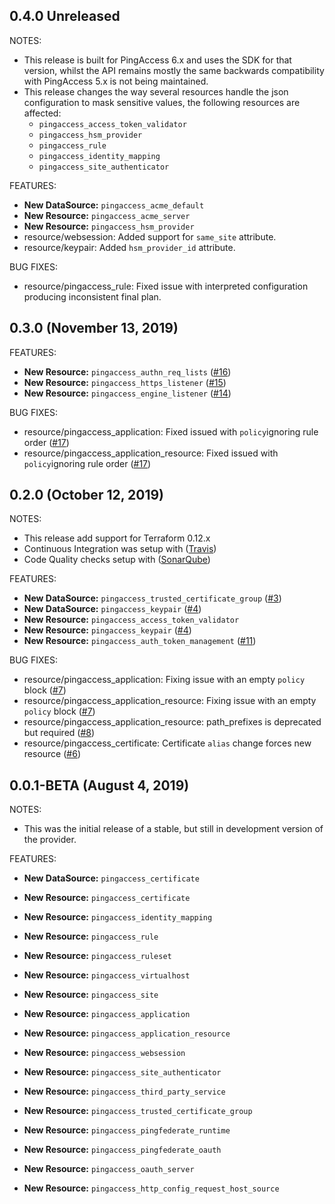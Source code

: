 ## 0.4.0 Unreleased

NOTES:

* This release is built for PingAccess 6.x and uses the SDK for that version, whilst the API remains mostly the same backwards compatibility with PingAccess 5.x is not being maintained.
* This release changes the way several resources handle the json configuration to mask sensitive values, the following resources are affected:
    - `pingaccess_access_token_validator`
    - `pingaccess_hsm_provider`
    - `pingaccess_rule`
    - `pingaccess_identity_mapping`
    - `pingaccess_site_authenticator`

FEATURES:

* **New DataSource:** `pingaccess_acme_default`
* **New Resource:** `pingaccess_acme_server`
* **New Resource:** `pingaccess_hsm_provider`
* resource/websession: Added support for `same_site` attribute.
* resource/keypair: Added `hsm_provider_id` attribute.

BUG FIXES:

* resource/pingaccess_rule: Fixed issue with interpreted configuration producing inconsistent final plan. 

## 0.3.0 (November 13, 2019)

FEATURES:

* **New Resource:** `pingaccess_authn_req_lists` ([#16](https://github.com/iwarapter/terraform-provider-pingaccess/issues/16))
* **New Resource:** `pingaccess_https_listener` ([#15](https://github.com/iwarapter/terraform-provider-pingaccess/issues/15))
* **New Resource:** `pingaccess_engine_listener` ([#14](https://github.com/iwarapter/terraform-provider-pingaccess/issues/14))

BUG FIXES:

* resource/pingaccess_application: Fixed issued with `policy`ignoring rule order ([#17](https://github.com/iwarapter/terraform-provider-pingaccess/issues/17))
* resource/pingaccess_application_resource: Fixed issued with `policy`ignoring rule order ([#17](https://github.com/iwarapter/terraform-provider-pingaccess/issues/17))

## 0.2.0 (October 12, 2019)

NOTES:

* This release add support for Terraform 0.12.x
* Continuous Integration was setup with ([Travis](https://travis-ci.org/iwarapter/terraform-provider-pingaccess))
* Code Quality checks setup with ([SonarQube](https://sonarcloud.io/dashboard?id=github.com.iwarapter.terraform-provider-pingaccess))

FEATURES:

* **New DataSource:** `pingaccess_trusted_certificate_group` ([#3](https://github.com/iwarapter/terraform-provider-pingaccess/issues/3))
* **New DataSource:** `pingaccess_keypair` ([#4](https://github.com/iwarapter/terraform-provider-pingaccess/issues/4))
* **New Resource:** `pingaccess_access_token_validator`
* **New Resource:** `pingaccess_keypair` ([#4](https://github.com/iwarapter/terraform-provider-pingaccess/issues/4))
* **New Resource:** `pingaccess_auth_token_management` ([#11](https://github.com/iwarapter/terraform-provider-pingaccess/issues/11))
 
BUG FIXES:

* resource/pingaccess_application: Fixing issue with an empty `policy` block ([#7](https://github.com/iwarapter/terraform-provider-pingaccess/issues/7))
* resource/pingaccess_application_resource: Fixing issue with an empty `policy` block ([#7](https://github.com/iwarapter/terraform-provider-pingaccess/issues/7))
* resource/pingaccess_application_resource: path_prefixes is deprecated but required  ([#8](https://github.com/iwarapter/terraform-provider-pingaccess/issues/8))
* resource/pingaccess_certificate: Certificate `alias` change forces new resource ([#6](https://github.com/iwarapter/terraform-provider-pingaccess/issues/6))


## 0.0.1-BETA (August 4, 2019)

NOTES:

* This was the initial release of a stable, but still in development version of the provider.

FEATURES:

* **New DataSource:** `pingaccess_certificate`

* **New Resource:** `pingaccess_certificate`
* **New Resource:** `pingaccess_identity_mapping`
* **New Resource:** `pingaccess_rule`
* **New Resource:** `pingaccess_ruleset`
* **New Resource:** `pingaccess_virtualhost`
* **New Resource:** `pingaccess_site`
* **New Resource:** `pingaccess_application`
* **New Resource:** `pingaccess_application_resource`
* **New Resource:** `pingaccess_websession`
* **New Resource:** `pingaccess_site_authenticator`
* **New Resource:** `pingaccess_third_party_service`
* **New Resource:** `pingaccess_trusted_certificate_group`
* **New Resource:** `pingaccess_pingfederate_runtime`
* **New Resource:** `pingaccess_pingfederate_oauth`
* **New Resource:** `pingaccess_oauth_server`
* **New Resource:** `pingaccess_http_config_request_host_source`